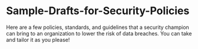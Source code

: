 # Sample-Drafts-for-Security-Policies
Here are a few policies, standards, and guidelines that a security champion can bring to an organization to lower the risk of data breaches. You can take and tailor it as you please!
